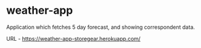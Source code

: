 # weather-app
Application which fetches 5 day forecast, and showing correspondent data.

URL - https://weather-app-storegear.herokuapp.com/
